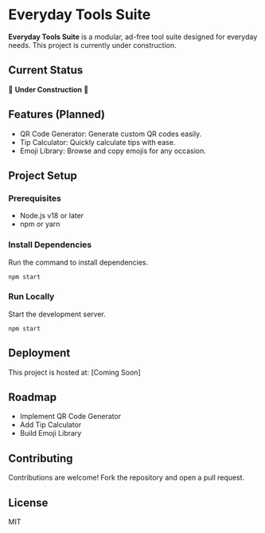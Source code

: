 # Everyday Tools Suite

**Everyday Tools Suite** is a modular, ad-free tool suite designed for everyday needs. This project is currently under construction.

## Current Status
🚧 **Under Construction** 🚧

## Features (Planned)
- QR Code Generator: Generate custom QR codes easily.
- Tip Calculator: Quickly calculate tips with ease.
- Emoji Library: Browse and copy emojis for any occasion.

## Project Setup

### Prerequisites
- Node.js v18 or later
- npm or yarn

### Install Dependencies
Run the command to install dependencies.

```npm start```

### Run Locally
Start the development server.

```npm start```

## Deployment
This project is hosted at: [Coming Soon]

## Roadmap
- Implement QR Code Generator
- Add Tip Calculator
- Build Emoji Library

## Contributing
Contributions are welcome! Fork the repository and open a pull request.

## License
MIT
